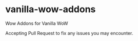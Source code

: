 # vanilla-wow-addons
Wow Addons for Vanilla WoW

Accepting Pull Request to fix any issues you may encounter.
